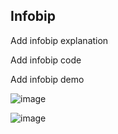 ## Infobip

Add infobip explanation

Add infobip code

Add infobip demo

![image](https://github.com/WilliamUW/HackWestern/assets/58105903/76b48c23-2fcb-4269-8933-ac829acf5351)

![image](https://github.com/WilliamUW/HackWestern/assets/58105903/37613135-d70b-46f2-9684-257feb8e04d3)
